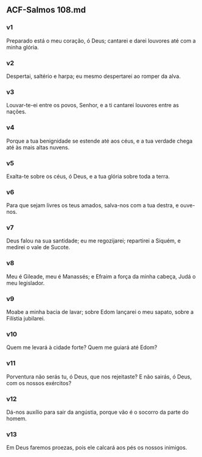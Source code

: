 ## ACF-Salmos 108.md
### v1
 Preparado está o meu coração, ó Deus; cantarei e darei louvores até com a minha glória.
### v2
 Despertai, saltério e harpa; eu mesmo despertarei ao romper da alva.
### v3
 Louvar-te-ei entre os povos, Senhor, e a ti cantarei louvores entre as nações.
### v4
 Porque a tua benignidade se estende até aos céus, e a tua verdade chega até às mais altas nuvens.
### v5
 Exalta-te sobre os céus, ó Deus, e a tua glória sobre toda a terra.
### v6
 Para que sejam livres os teus amados, salva-nos com a tua destra, e ouve-nos.
### v7
 Deus falou na sua santidade; eu me regozijarei; repartirei a Siquém, e medirei o vale de Sucote.
### v8
 Meu é Gileade, meu é Manassés; e Efraim a força da minha cabeça, Judá o meu legislador.
### v9
 Moabe a minha bacia de lavar; sobre Edom lançarei o meu sapato, sobre a Filístia jubilarei.
### v10
 Quem me levará à cidade forte? Quem me guiará até Edom?
### v11
 Porventura não serás tu, ó Deus, que nos rejeitaste? E não sairás, ó Deus, com os nossos exércitos?
### v12
 Dá-nos auxílio para sair da angústia, porque vão é o socorro da parte do homem.
### v13
 Em Deus faremos proezas, pois ele calcará aos pés os nossos inimigos.
